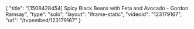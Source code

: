 {
    "title": "[1508428454] Spicy Black Beans with Feta and Avocado - Gordon Ramsay",
    "type": "solo",
    "layout": "iframe-static",
    "videoId": "123179167",
    "url": "\/tvpembed\/123179167"
}